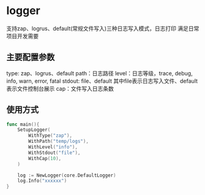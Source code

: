 # logger
支持zap、logrus、default(常规文件写入)三种日志写入模式，日志打印
满足日常项目开发需要

## 主要配置参数
type: zap、logrus、default
path：日志路径
level：日志等级，trace, debug, info, warn, error, fatal
stdout: file、default 其中file表示日志写入文件、default表示文件控制台展示
cap：文件写入日志条数

## 使用方式
```go
func main(){
	SetupLogger(
		WithType("zap"),
		WithPath("temp/logs"),
		WithLevel("info"),
		WithStdout("file"),
		WithCap(10),
	)

	log := NewLogger(core.DefaultLogger)
	log.Info("xxxxxx")
}
```
